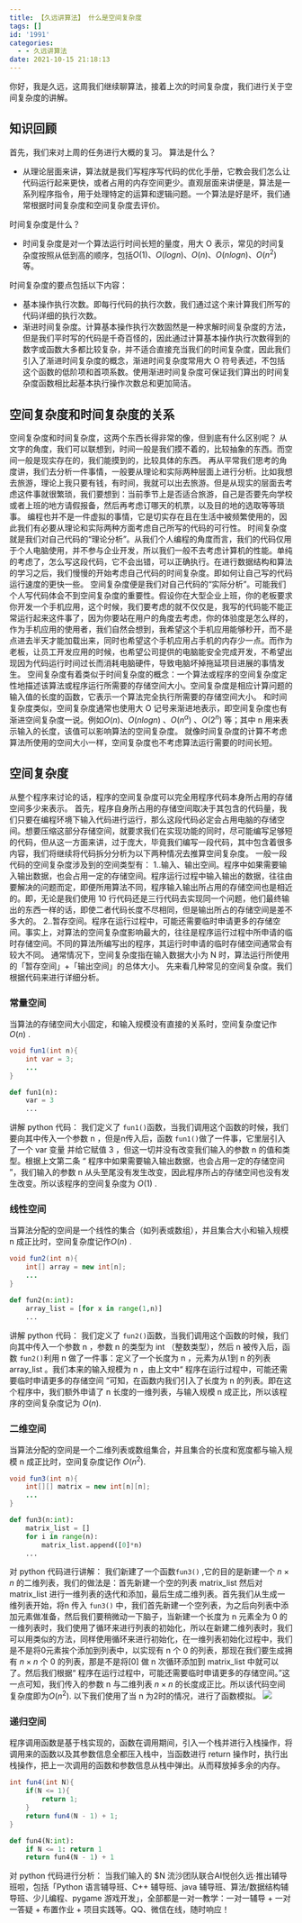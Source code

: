 ```yaml
---
title: 【久远讲算法】 什么是空间复杂度
tags: []
id: '1991'
categories:
  - - 久远讲算法
date: 2021-10-15 21:18:13
---
```


你好，我是久远，这周我们继续聊算法，接着上次的时间复杂度，我们进行关于空间复杂度的讲解。

## 知识回顾

首先，我们来对上周的任务进行大概的复习。 算法是什么？

*   从理论层面来讲，算法就是我们写程序写代码的优化手册，它教会我们怎么让代码运行起来更快，或者占用的内存空间更少。直观层面来讲便是，算法是一系列程序指令，用于处理特定的运算和逻辑问题。一个算法是好是坏，我们通常根据时间复杂度和空间复杂度去评价。

时间复杂度是什么？

*   时间复杂度是对一个算法运行时间长短的量度，用大 O 表示，常见的时间复杂度按照从低到高的顺序，包括$O(1)、O(logn)、O(n)、O(nlogn)、O(n^2)$ 等。

时间复杂度的要点包括以下内容：

*   基本操作执行次数。即每行代码的执行次数，我们通过这个来计算我们所写的代码详细的执行次数。
*   渐进时间复杂度。计算基本操作执行次数固然是一种求解时间复杂度的方法，但是我们平时写的代码是千奇百怪的，因此通过计算基本操作执行次数得到的数字或函数大多都比较复杂，并不适合直接充当我们的时间复杂度，因此我们引入了渐进时间复杂度的概念，渐进时间复杂度常用大 O 符号表述，不包括这个函数的低阶项和首项系数。使用渐进时间复杂度可保证我们算出的时间复杂度函数相比起基本执行操作次数总和更加简洁。

## 空间复杂度和时间复杂度的关系

空间复杂度和时间复杂度，这两个东西长得非常的像，但到底有什么区别呢？ 从文字的角度，我们可以联想到，时间一般是我们摸不着的，比较抽象的东西。而空间一般是现实存在的，我们能摸到的，比较具体的东西。 再从平常我们思考的角度讲，我们去分析一件事情，一般要从理论和实际两种层面上进行分析。比如我想去旅游，理论上我只要有钱，有时间，我就可以出去旅游。但是从现实的层面去考虑这件事就很繁琐，我们要想到：当前季节上是否适合旅游，自己是否要先向学校或者上班的地方请假报备，然后再考虑订哪天的机票，以及目的地的选取等等琐事。 编程也并不是一件虚拟的事情，它是切实存在且在生活中被频繁使用的，因此我们有必要从理论和实际两种方面考虑自己所写的代码的可行性。 时间复杂度就是我们对自己代码的“理论分析”。从我们个人编程的角度而言，我们的代码仅用于个人电脑使用，并不参与企业开发，所以我们一般不去考虑计算机的性能。单纯的考虑了，怎么写这段代码，它不会出错，可以正确执行。在进行数据结构和算法的学习之后，我们慢慢的开始考虑自己代码的时间复杂度。即如何让自己写的代码运行速度的更快一些。 空间复杂度便是我们对自己代码的“实际分析”。可能我们个人写代码体会不到空间复杂度的重要性。假设你在大型企业上班，你的老板要求你开发一个手机应用，这个时候，我们要考虑的就不仅仅是，我写的代码能不能正常运行起来这件事了，因为你要站在用户的角度去考虑，你的体验度是怎么样的，作为手机应用的使用者，我们自然会想到，我希望这个手机应用能够秒开，而不是点进去半天才能加载出来，同时也希望这个手机应用占手机的内存少一点。而作为老板，让员工开发应用的时候，也希望公司提供的电脑能安全完成开发，不希望出现因为代码运行时间过长而消耗电脑硬件，导致电脑坏掉拖延项目进展的事情发生。 空间复杂度有着类似于时间复杂度的概念：一个算法或程序的空间复杂度定性地描述该算法或程序运行所需要的存储空间大小。空间复杂度是相应计算问题的输入值的长度的函数，它表示一个算法完全执行所需要的存储空间大小。 和时间复杂度类似，空间复杂度通常也使用大 O 记号来渐进地表示，即空间复杂度也有渐进空间复杂度一说。例如$O(n)$、$O(nlogn)$ 、$O(n^α)$ 、$O(2^n)$ 等；其中 n 用来表示输入的长度，该值可以影响算法的空间复杂度。 就像时间复杂度的计算不考虑算法所使用的空间大小一样，空间复杂度也不考虑算法运行需要的时间长短。

## 空间复杂度

从整个程序来讨论的话，程序的空间复杂度可以完全用程序代码本身所占用的存储空间多少来表示。 首先，程序自身所占用的存储空间取决于其包含的代码量，我们只要在编程环境下输入代码进行运行，那么这段代码必定会占用电脑的存储空间。想要压缩这部分存储空间，就要求我们在实现功能的同时，尽可能编写足够短的代码，但从这一方面来讲，过于庞大，毕竟我们编写一段代码，其中包含着很多内容，我们将继续将代码拆分分析为以下两种情况去推算空间复杂度。 一般一段代码的空间复杂度涉及到的空间类型有： 1..输入、输出空间。程序中如果需要输入输出数据，也会占用一定的存储空间。程序运行过程中输入输出的数据，往往由要解决的问题而定，即便所用算法不同，程序输入输出所占用的存储空间也是相近的。即，无论是我们使用 10 行代码还是三行代码去实现同一个问题，他们最终输出的东西一样的话，即使二者代码长度不尽相同，但是输出所占的存储空间是差不多大的。 2..暂存空间。程序在运行过程中，可能还需要临时申请更多的存储空间。事实上，对算法的空间复杂度影响最大的，往往是程序运行过程中所申请的临时存储空间。不同的算法所编写出的程序，其运行时申请的临时存储空间通常会有较大不同。 通常情况下，空间复杂度指在输入数据大小为 N 时，算法运行所使用的「暂存空间」+「输出空间」的总体大小。 先来看几种常见的空间复杂度。我们根据代码来进行详细分析。

### 常量空间

当算法的存储空间大小固定，和输入规模没有直接的关系时，空间复杂度记作 $O(n)$ .

```java
void fun1(int n){
    int var = 3;
    ...
}
```

```python
def fun1(n):
    var = 3
    ...
```

讲解 python 代码： 我们定义了 `fun1()`函数，当我们调用这个函数的时候，我们要向其中传入一个参数 n ，但是n传入后，函数 `fun1()`做了一件事，它里层引入了一个 var 变量 并给它赋值 3 ，但这一切并没有改变我们输入的参数 n 的值和类型。根据上文第二条 “ 程序中如果需要输入输出数据，也会占用一定的存储空间 ”，我们输入的参数 n 从头至尾没有发生改变，因此程序所占的存储空间也没有发生改变。所以该程序的空间复杂度为 $O(1)$ .

### 线性空间

当算法分配的空间是一个线性的集合（如列表或数组），并且集合大小和输入规模 n 成正比时，空间复杂度记作$O(n)$ .

```java
void fun2(int n){
    int[] array = new int[n];
    ...
}
```

```python
def fun2(n:int):
    array_list = [for x in range(1,n)]
    ...
```

讲解 python 代码： 我们定义了 `fun2()`函数，当我们调用这个函数的时候，我们向其中传入一个参数 n ，参数 n 的类型为 int （整数类型），然后 n 被传入后，函数 `fun2()`利用 n 做了一件事：定义了一个长度为 n ，元素为从1到 n 的列表 array\_list 。我们本来的输入规模为 n ，由上文中“ 程序在运行过程中，可能还需要临时申请更多的存储空间 ”可知，在函数内我们引入了长度为 n 的列表。即在这个程序中，我们额外申请了 n 长度的一维列表，与输入规模 n 成正比，所以该程序的空间复杂度记为 $O(n)$.

### 二维空间

当算法分配的空间是一个二维列表或数组集合，并且集合的长度和宽度都与输入规模 n 成正比时，空间复杂度记作 $O(n^2)$.

```java
void fun3(int n){
    int[][] matrix = new int[n][n];
    ...
}
```

```python
def fun3(n:int):
    matrix_list = []
    for i in range(n):
        matrix_list.append([0]*n)
    ...
```

对 python 代码进行讲解： 我们新建了一个函数`fun3()` ,它的目的是新建一个 $n×n$ 的二维列表，我们的做法是：首先新建一个空的列表 matrix\_list 然后对 matrix\_list 进行一维列表的迭代和添加，最后生成二维列表。首先我们从生成一维列表开始，将n 传入 `fun3()` 中，我们首先新建一个空列表，为之后向列表中添加元素做准备，然后我们要稍微动一下脑子，当新建一个长度为 n 元素全为 0 的一维列表时，我们使用了循环来进行列表的初始化，所以在新建二维列表时，我们可以用类似的方法，同样使用循环来进行初始化，在一维列表初始化过程中，我们是不是将0元素挨个添加到列表中，以实现有 n 个 0 的列表，那现在我们要生成拥有 $n×n$ 个 0 的列表，那是不是将\[0\] 做 n 次循环添加到 matrix\_list 中就可以了。然后我们根据“ 程序在运行过程中，可能还需要临时申请更多的存储空间。”这一点可知，我们传入的参数 n 与二维列表 $n×n$ 的长度成正比。所以该代码空间复杂度即为$O(n^2)$. 以下我们使用了当 n 为2时的情况，进行了函数模拟。 ![](https://gitee.com/nruuu/mypic/raw/master/img/202110152102493.gif)

### 递归空间

程序调用函数是基于栈实现的，函数在调用期间，引入一个栈并进行入栈操作，将调用来的函数以及其参数信息全都压入栈中，当函数进行 return 操作时，执行出栈操作，把上一次调用的函数和参数信息从栈中弹出。从而释放掉多余的内存。

```java
int fun4(int N){
    if(N <= 1){
        return 1;
    }
    return fun4(N - 1) + 1;
}
```

```python
def fun4(N:int):
    if N <= 1: return 1
    return fun4(N - 1) + 1
```

对 python 代码进行分析： 当我们输入的 $N 流沙团队联合AI悦创久远·推出辅导班啦，包括「Python 语言辅导班、C++ 辅导班、java 辅导班、算法/数据结构辅导班、少儿编程、pygame 游戏开发」，全部都是一对一教学：一对一辅导 + 一对一答疑 + 布置作业 + 项目实践等。QQ、微信在线，随时响应！